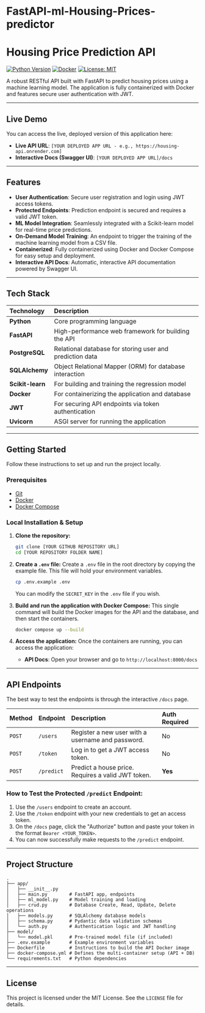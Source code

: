 # FastAPI-ml-Housing-Prices-predictor
# Housing Price Prediction API

[![Python Version](https://img.shields.io/badge/Python-3.11-blue.svg)](https://www.python.org/downloads/release/python-311/)
[![Docker](https://img.shields.io/badge/Docker-Powered-blue.svg)](https://www.docker.com/)
[![License: MIT](https://img.shields.io/badge/License-MIT-yellow.svg)](https://opensource.org/licenses/MIT)

A robust RESTful API built with FastAPI to predict housing prices using a machine learning model. The application is fully containerized with Docker and features secure user authentication with JWT.

---

## Live Demo

You can access the live, deployed version of this application here:

- **Live API URL**: `[YOUR DEPLOYED APP URL - e.g., https://housing-api.onrender.com]`
- **Interactive Docs (Swagger UI)**: `[YOUR DEPLOYED APP URL]/docs`



---

## Features

-   **User Authentication**: Secure user registration and login using JWT access tokens.
-   **Protected Endpoints**: Prediction endpoint is secured and requires a valid JWT token.
-   **ML Model Integration**: Seamlessly integrated with a Scikit-learn model for real-time price predictions.
-   **On-Demand Model Training**: An endpoint to trigger the training of the machine learning model from a CSV file.
-   **Containerized**: Fully containerized using Docker and Docker Compose for easy setup and deployment.
-   **Interactive API Docs**: Automatic, interactive API documentation powered by Swagger UI.

---

## Tech Stack

| Technology   | Description                                            |
| :----------- | :----------------------------------------------------- |
| **Python** | Core programming language                              |
| **FastAPI** | High-performance web framework for building the API    |
| **PostgreSQL** | Relational database for storing user and prediction data |
| **SQLAlchemy** | Object Relational Mapper (ORM) for database interaction |
| **Scikit-learn** | For building and training the regression model         |
| **Docker** | For containerizing the application and database        |
| **JWT** | For securing API endpoints via token authentication    |
| **Uvicorn** | ASGI server for running the application                |

---

## Getting Started

Follow these instructions to set up and run the project locally.

### Prerequisites

-   [Git](https://git-scm.com/)
-   [Docker](https://www.docker.com/products/docker-desktop/)
-   [Docker Compose](https://docs.docker.com/compose/install/)

### Local Installation & Setup

1.  **Clone the repository:**
    ```sh
    git clone [YOUR GITHUB REPOSITORY URL]
    cd [YOUR REPOSITORY FOLDER NAME]
    ```

2.  **Create a `.env` file:**
    Create a `.env` file in the root directory by copying the example file. This file will hold your environment variables.
    ```sh
    cp .env.example .env
    ```
    You can modify the `SECRET_KEY` in the `.env` file if you wish.

3.  **Build and run the application with Docker Compose:**
    This single command will build the Docker images for the API and the database, and then start the containers.
    ```sh
    docker compose up --build
    ```

4.  **Access the application:**
    Once the containers are running, you can access the application:
    -   **API Docs**: Open your browser and go to `http://localhost:8000/docs`

---

## API Endpoints

The best way to test the endpoints is through the interactive `/docs` page.

| Method | Endpoint | Description                                    | Auth Required |
| :----- | :------- | :--------------------------------------------- | :------------ |
| `POST` | `/users` | Register a new user with a username and password. | No            |
| `POST` | `/token` | Log in to get a JWT access token.                | No            |
| `POST` | `/predict` | Predict a house price. Requires a valid JWT token. | **Yes** |

### How to Test the Protected `/predict` Endpoint:
1.  Use the `/users` endpoint to create an account.
2.  Use the `/token` endpoint with your new credentials to get an access token.
3.  On the `/docs` page, click the "Authorize" button and paste your token in the format `Bearer <YOUR_TOKEN>`.
4.  You can now successfully make requests to the `/predict` endpoint.

---

## Project Structure

```
.
├── app/
│   ├── __init__.py
│   ├── main.py        # FastAPI app, endpoints
│   ├── ml_model.py    # Model training and loading
│   ├── crud.py        # Database Create, Read, Update, Delete operations
│   ├── models.py      # SQLAlchemy database models
│   ├── schema.py      # Pydantic data validation schemas
│   └── auth.py        # Authentication logic and JWT handling
├── model/
│   └── model.pkl      # Pre-trained model file (if included)
├── .env.example       # Example environment variables
├── Dockerfile         # Instructions to build the API Docker image
├── docker-compose.yml # Defines the multi-container setup (API + DB)
└── requirements.txt   # Python dependencies
```

---

## License

This project is licensed under the MIT License. See the `LICENSE` file for details.
